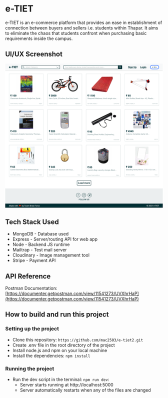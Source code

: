 # e-TIET

e-TIET is an e-commerce platform that provides an ease in establishment of connection between buyers and sellers i.e. students within Thapar.
It aims to eliminate the chaos that students confront when purchasing basic requirements inside the campus.

## UI/UX Screenshot

![](images/1_Home_page_without_login.png)

## Tech Stack Used

- MongoDB - Database used
- Express - Server/routing API for web app
- Node - Backend JS runtime
- Mailtrap - Test mail server
- Cloudinary - Image management tool
- Stripe - Payment API

## API Reference

Postman Documentation: [https://documenter.getpostman.com/view/11541273/UVXhrHaP](https://documenter.getpostman.com/view/11541273/UVXhrHaP)

## How to build and run this project

### Setting up the project

- Clone this repository: `https://github.com/mac2503/e-tiet2.git`
- Create .env file in the root directory of the project
- Install node.js and npm on your local machine
- Install the dependencies: `npm install`

### Running the project

- Run the dev script in the terminal: `npm run dev`:
  - Server starts running at http://localhost:5000
  - Server automatically restarts when any of the files are changed
